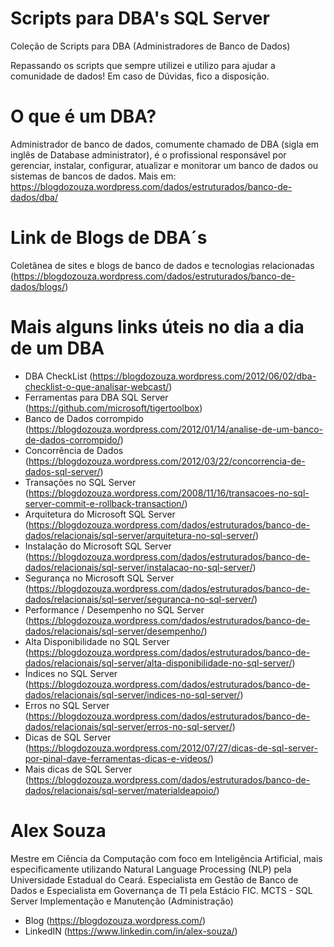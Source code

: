 # Scripts para DBA's SQL Server
Coleção de Scripts para DBA (Administradores de Banco de Dados)

Repassando os scripts que sempre utilizei e utilizo para ajudar a comunidade de dados!
Em caso de Dúvidas, fico a disposição.

# O que é um DBA?
Administrador de banco de dados, comumente chamado de DBA (sigla em inglês de Database administrator), é o profissional responsável por gerenciar, instalar, configurar, atualizar e monitorar um banco de dados ou sistemas de bancos de dados. Mais em: https://blogdozouza.wordpress.com/dados/estruturados/banco-de-dados/dba/

# Link de Blogs de DBA´s
Coletânea de sites e blogs de banco de dados e tecnologias relacionadas (https://blogdozouza.wordpress.com/dados/estruturados/banco-de-dados/blogs/)

# Mais alguns links úteis no dia a dia de um DBA
- DBA CheckList (https://blogdozouza.wordpress.com/2012/06/02/dba-checklist-o-que-analisar-webcast/)
- Ferramentas para DBA SQL Server (https://github.com/microsoft/tigertoolbox)
- Banco de Dados corrompido (https://blogdozouza.wordpress.com/2012/01/14/analise-de-um-banco-de-dados-corrompido/)
- Concorrência de Dados (https://blogdozouza.wordpress.com/2012/03/22/concorrencia-de-dados-sql-server/)
- Transações no SQL Server (https://blogdozouza.wordpress.com/2008/11/16/transacoes-no-sql-server-commit-e-rollback-transaction/)
- Arquitetura do Microsoft SQL Server (https://blogdozouza.wordpress.com/dados/estruturados/banco-de-dados/relacionais/sql-server/arquitetura-no-sql-server/)
- Instalação do Microsoft SQL Server (https://blogdozouza.wordpress.com/dados/estruturados/banco-de-dados/relacionais/sql-server/instalacao-no-sql-server/)
- Segurança no Microsoft SQL Server (https://blogdozouza.wordpress.com/dados/estruturados/banco-de-dados/relacionais/sql-server/seguranca-no-sql-server/)
- Performance / Desempenho no SQL Server (https://blogdozouza.wordpress.com/dados/estruturados/banco-de-dados/relacionais/sql-server/desempenho/)
- Alta Disponibilidade no SQL Server (https://blogdozouza.wordpress.com/dados/estruturados/banco-de-dados/relacionais/sql-server/alta-disponibilidade-no-sql-server/)
- Índices no SQL Server (https://blogdozouza.wordpress.com/dados/estruturados/banco-de-dados/relacionais/sql-server/indices-no-sql-server/)
- Erros no SQL Server (https://blogdozouza.wordpress.com/dados/estruturados/banco-de-dados/relacionais/sql-server/erros-no-sql-server/)
- Dicas de SQL Server (https://blogdozouza.wordpress.com/2012/07/27/dicas-de-sql-server-por-pinal-dave-ferramentas-dicas-e-videos/)
- Mais dicas de SQL Server (https://blogdozouza.wordpress.com/dados/estruturados/banco-de-dados/relacionais/sql-server/materialdeapoio/)

# Alex Souza
Mestre em Ciência da Computação com foco em Inteligência Artificial, mais especificamente utilizando Natural Language Processing (NLP) pela Universidade Estadual do Ceará. Especialista em Gestão de Banco de Dados e Especialista em Governança de TI pela Estácio FIC. MCTS - SQL Server Implementação e Manutenção (Administração)
- Blog (https://blogdozouza.wordpress.com/)
- LinkedIN (https://www.linkedin.com/in/alex-souza/)

